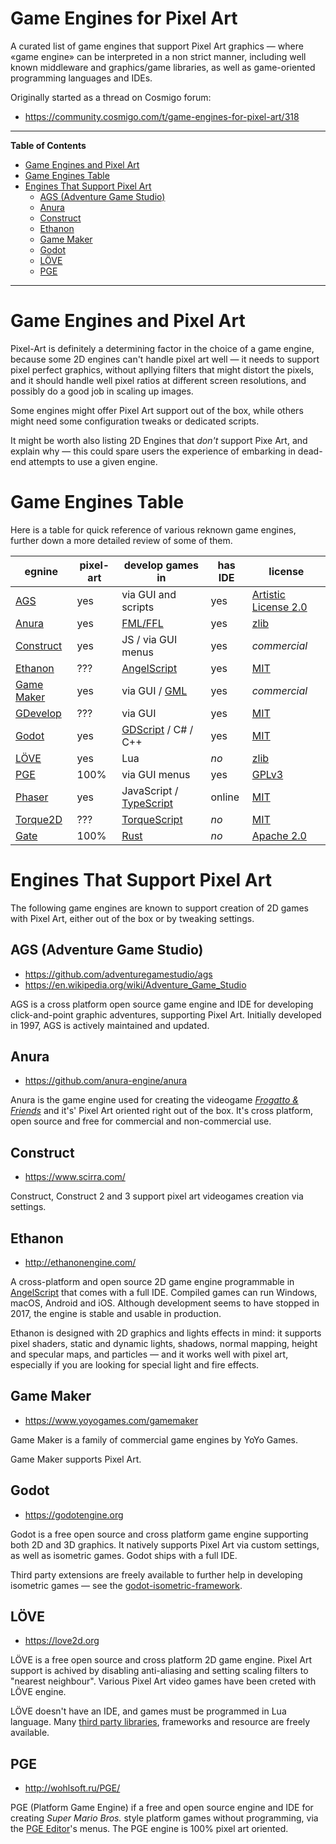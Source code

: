 # Game Engines for Pixel Art

A curated list of game engines that support Pixel Art graphics — where «game engine» can be interpreted in a non strict manner, including well known middleware and graphics/game libraries, as well as game-oriented programming languages and IDEs.

Originally started as a thread on Cosmigo forum:

- https://community.cosmigo.com/t/game-engines-for-pixel-art/318


-----

**Table of Contents**


<!-- MarkdownTOC autolink="true" bracket="round" autoanchor="false" lowercase="only_ascii" uri_encoding="true" levels="1,2,3,4" -->

- [Game Engines and Pixel Art](#game-engines-and-pixel-art)
- [Game Engines Table](#game-engines-table)
- [Engines That Support Pixel Art](#engines-that-support-pixel-art)
    - [AGS \(Adventure Game Studio\)](#ags-adventure-game-studio)
    - [Anura](#anura)
    - [Construct](#construct)
    - [Ethanon](#ethanon)
    - [Game Maker](#game-maker)
    - [Godot](#godot)
    - [LÖVE](#l%C3%96ve)
    - [PGE](#pge)

<!-- /MarkdownTOC -->

-----



# Game Engines and Pixel Art

Pixel-Art is definitely a determining factor in the choice of a game engine, because some 2D engines can't handle pixel art well — it needs to support pixel perfect graphics, without apllying filters that might distort the pixels, and it should handle well pixel ratios at different screen resolutions, and possibly do a good job in scaling up images.

Some engines might offer Pixel Art support out of the box, while others might need some configuration tweaks or dedicated scripts.

It might be worth also listing 2D Engines that _don't_ support Pixe Art, and explain why — this could spare users the experience of embarking in dead-end attempts to use a given engine.

# Game Engines Table

Here is a table for quick reference of various reknown game engines, further down a more detailed review of some of them.


|    egnine    | pixel-art |      develop games in     | has IDE |        license         |
|--------------|-----------|---------------------------|---------|------------------------|
| [AGS]        | yes       | via GUI and scripts       | yes     | [Artistic License 2.0] |
| [Anura]      | yes       | [FML/FFL]                 | yes     | [zlib]                 |
| [Construct]  | yes       | JS / via GUI menus        | yes     | _commercial_           |
| [Ethanon]    | ???       | [AngelScript]             | yes     | [MIT]                  |
| [Game Maker] | yes       | via GUI / [GML]           | yes     | _commercial_           |
| [GDevelop]   | ???       | via GUI                   | yes     | [MIT]                  |
| [Godot]      | yes       | [GDScript] / C# / C++     | yes     | [MIT]                  |
| [LÖVE]       | yes       | Lua                       | _no_    | [zlib]                 |
| [PGE]        | 100%      | via GUI menus             | yes     | [GPLv3]                |
| [Phaser]     | yes       | JavaScript / [TypeScript] | online  | [MIT]                  |
| [Torque2D]   | ???       | [TorqueScript]            | _no_    | [MIT]                  |
| [Gate]       | 100%      | [Rust]                    | _no_    | [Apache 2.0]           |

[AGS]: http://www.adventuregamestudio.co.uk/ "Visit Adventure Game Studio website"
[Anura]: https://github.com/anura-engine/anura
[Construct]: https://www.scirra.com/
[Ethanon]: http://ethanonengine.com/
[Game Maker]: https://www.yoyogames.com/gamemaker "Visit Game Maker website"
[Gate]: https://github.com/SergiusIW/gate "Visit the Gate project"
[GDevelop]: https://gdevelop-app.com/
[Godot]: https://godotengine.org
[LÖVE]: https://love2d.org
[PGE]: http://wohlsoft.ru/PGE/ "Visit the PGE Project website"
[Phaser]: http://phaser.io/
[Torque2D]: https://github.com/GarageGames/Torque2D

<!-- LANGUAGES -->

[AngelScript]: http://www.angelcode.com/angelscript/
[FML/FFL]: https://frogatto.com/2010/07/18/how-frogatto-formula-language-ffl-works/ "Info about Frogatto Markup Language (FML) and Frogatto Formula Language (FFL)"
[GDScript]: http://docs.godotengine.org/en/3.0/getting_started/scripting/gdscript/gdscript_basics.html "Info about GDScript"
[GML]: https://it.wikipedia.org/wiki/Game_Maker_Language "Wikipedia page on Game Maker Language"
[Rust]: https://www.rust-lang.org "Info about Rust"
[TorqueScript]: https://github.com/GarageGames/Torque2D/wiki/Torquescript-overview "Info about TorqueScript"
[TypeScript]: http://www.typescriptlang.org/ "Info about TypeScript"

<!-- FOSS LICENSE -->

[Apache 2.0]: http://www.apache.org/licenses/LICENSE-2.0.html "Find out more about the Apache 2.0 License"
[Artistic License 2.0]: https://www.perlfoundation.org/artistic-license-20.html "Find out more about the Artistic License 2.0"
[GPLv3]: https://choosealicense.com/licenses/gpl-3.0/ "Find out more about the GNU General Public License v3.0"
[MIT]: https://choosealicense.com/licenses/mit/ "Find out more about the MIT License"
[zlib]: https://en.wikipedia.org/wiki/Zlib_License "Find out more about the zlib License"

# Engines That Support Pixel Art

The following game engines are known to support creation of 2D games with Pixel Art, either out of the box or by tweaking settings.

## AGS (Adventure Game Studio)

- https://github.com/adventuregamestudio/ags
- https://en.wikipedia.org/wiki/Adventure_Game_Studio

AGS is a cross platform open source game engine and IDE for developing click-and-point graphic adventures, supporting Pixel Art. Initially developed in 1997, AGS is actively maintained and updated.

## Anura

- https://github.com/anura-engine/anura

Anura is the game engine used for creating the videogame _[Frogatto & Friends]_ and it's' Pixel Art oriented right out of the box. It's cross platform, open source and free for commercial and non-commercial use.

## Construct

- https://www.scirra.com/

Construct, Construct 2 and 3 support pixel art videogames creation via settings.


## Ethanon

- http://ethanonengine.com/

A cross-platform and open source 2D game engine programmable in [AngelScript] that comes with a full IDE. Compiled games can run Windows, macOS, Android and iOS. Although development seems to have stopped in 2017, the engine is stable and usable in production.

Ethanon is designed with 2D graphics and lights effects in mind: it supports pixel shaders, static and dynamic lights, shadows, normal mapping, height and specular maps, and particles — and it works well with pixel art, especially if you are looking for special light and fire effects. 


## Game Maker

- https://www.yoyogames.com/gamemaker

Game Maker is a family of commercial game engines by YoYo Games.

Game Maker supports Pixel Art.


## Godot

- https://godotengine.org

Godot is a free open source and cross platform game engine supporting both 2D and 3D graphics. It natively supports Pixel Art via custom settings, as well as isometric games. Godot ships with a full IDE.

Third party extensions are freely available to further help in developing isometric games — see the [godot-isometric-framework].

## LÖVE

- https://love2d.org

LÖVE is a free open source and cross platform 2D game engine. Pixel Art support is achived by disabling anti-aliasing and setting scaling filters to "nearest neighbour". Various Pixel Art video games have been creted with LÖVE engine.

LÖVE doesn't have an IDE, and games must be programmed in Lua language. Many [third party libraries][LÖVE libs], frameworks and resource are freely available.


## PGE

- http://wohlsoft.ru/PGE/

PGE (Platform Game Engine) if a free and open source engine and IDE for creating _Super Mario Bros._ style platform games without programming, via the [PGE Editor]'s menus. The PGE engine is 100% pixel art oriented.



<!-----------------------------------------------------------------------------
                               REFERENCE LINKS                                
------------------------------------------------------------------------------>


[Frogatto & Friends]: https://frogatto.com/ "Visit Frogatto's website"

[godot-isometric-framework]: https://github.com/mfdeveloper/godot-isometric-framework "View the project on GitHub"

[LÖVE libs]: https://love2d.org/wiki/Category:Libraries "Visit the Libraries section of LÖVE's Wiki"

[PGE Editor]: https://wohlsoft.ru/pgewiki/PGE_Editor "Visit 'PGE Editor' page on PGE's Wiki"

<!-- eof -->
